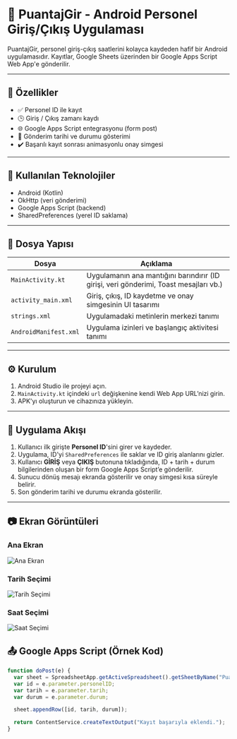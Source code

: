 # 📱 PuantajGir - Android Personel Giriş/Çıkış Uygulaması

PuantajGir, personel giriş-çıkış saatlerini kolayca kaydeden hafif bir Android uygulamasıdır. Kayıtlar, Google Sheets üzerinden bir Google Apps Script Web App'e gönderilir.

---

## 🚀 Özellikler

- ✅ Personel ID ile kayıt
- 🕒 Giriş / Çıkış zamanı kaydı
- 🌐 Google Apps Script entegrasyonu (form post)
- 📅 Gönderim tarihi ve durumu gösterimi
- ✔️ Başarılı kayıt sonrası animasyonlu onay simgesi

---

## 🧩 Kullanılan Teknolojiler

- Android (Kotlin)
- OkHttp (veri gönderimi)
- Google Apps Script (backend)
- SharedPreferences (yerel ID saklama)

---

## 📂 Dosya Yapısı

| Dosya | Açıklama |
|-------|----------|
| `MainActivity.kt` | Uygulamanın ana mantığını barındırır (ID girişi, veri gönderimi, Toast mesajları vb.) |
| `activity_main.xml` | Giriş, çıkış, ID kaydetme ve onay simgesinin UI tasarımı |
| `strings.xml` | Uygulamadaki metinlerin merkezi tanımı |
| `AndroidManifest.xml` | Uygulama izinleri ve başlangıç aktivitesi tanımı |

---

## ⚙️ Kurulum

1. Android Studio ile projeyi açın.
2. `MainActivity.kt` içindeki `url` değişkenine kendi Web App URL’nizi girin.
3. APK'yı oluşturun ve cihazınıza yükleyin.

---

## 🔐 Uygulama Akışı

1. Kullanıcı ilk girişte **Personel ID**'sini girer ve kaydeder.
2. Uygulama, ID'yi `SharedPreferences` ile saklar ve ID giriş alanlarını gizler.
3. Kullanıcı **GİRİŞ** veya **ÇIKIŞ** butonuna tıkladığında, ID + tarih + durum bilgilerinden oluşan bir form Google Apps Script’e gönderilir.
4. Sunucu dönüş mesajı ekranda gösterilir ve onay simgesi kısa süreyle belirir.
5. Son gönderim tarihi ve durumu ekranda gösterilir.

---
## 📷 Ekran Görüntüleri

### Ana Ekran
![Ana Ekran](app/images/screen/AnaEkran.png)

### Tarih Seçimi
![Tarih Seçimi](app/images/screen/TarihSecimi.png)

### Saat Seçimi
![Saat Seçimi](app/images/screen/SaatSec.png)


## 📤 Google Apps Script (Örnek Kod)

```javascript
function doPost(e) {
  var sheet = SpreadsheetApp.getActiveSpreadsheet().getSheetByName("PuantajKayıtları");
  var id = e.parameter.personelID;
  var tarih = e.parameter.tarih;
  var durum = e.parameter.durum;

  sheet.appendRow([id, tarih, durum]);

  return ContentService.createTextOutput("Kayıt başarıyla eklendi.");
}

